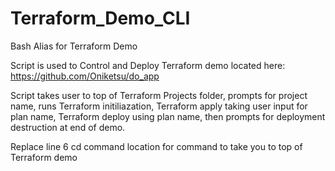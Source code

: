 # Terraform_Demo_CLI
Bash Alias for Terraform Demo

Script is used to Control and Deploy Terraform demo located here:
https://github.com/Oniketsu/do_app

Script takes user to top of Terraform Projects folder, prompts for project name, runs Terraform initiliazation, Terraform apply taking user input for plan name,
Terraform deploy using plan name, then prompts for deployment destruction at end of demo.

Replace line 6 cd command location for command to take you to top of Terraform demo
